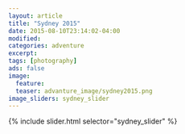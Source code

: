 ```yaml
---
layout: article
title: "Sydney 2015"
date: 2015-08-10T23:14:02-04:00
modified:
categories: adventure
excerpt:
tags: [photography]
ads: false
image:
  feature:
  teaser: advanture_image/sydney2015.png
image_sliders: sydney_slider
---
```


{% include slider.html selector="sydney_slider" %}

